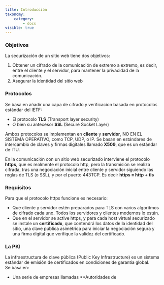 ```yaml
---
title: Introducción
taxonomy:
    category:
        - docs
visible: true
---
```


### Objetivos
La securización de un sitio web tiene dos objetivos:
1. Obtener un cifrado de la comunicación de extremo a extremo, es decir, entre el cliente y el servidor, para mantener la privacidad de la comunicación.
2. Asegurar la identidad del sitio web

### Protocolos
Se basa en añadir una capa de cifrado y verificacion basada en protocolos estándar del IETF:
* El protocolo **TLS** (Transport layer security)
* O bien su antecesor **SSL** (Secure Socket Layer)

Ambos protocolos se implementan en **cliente** y **servidor**, NO EN EL SISTEMA OPERATIVO, como TCP, UDP, o IP.
Se basan en estándares de intercambio de claves y firmas digitales llamado **X509**, que es un estándar de ITU.

En la comunicación con un sitio web securizado interviene el protocolo **https**, que es realmente el protocolo http, pero la transmisión se realiza cifrada, tras una negociación inicial entre cliente y servidor siguiendo las reglas de TLS (o SSL), y por el puerto 443TCP.
Es decir **https = http + tls**

### Requisitos
Para que el protocolo https funcione es necesario:
* Que cliente y servidor estén preparados para TLS con varios algoritmos de cifrado cada uno. Todos los servidores y clientes modernos lo están.
* Que en el servidor se active https, y para cada host virtual securizado se instale un **certificado**, que contendrá los datos de la identidad del sitio, una clave pública asimétrica para iniciar la negociación segura y una firma digital que verifique la validez del certificado.

### La PKI
La infraestructura de clave pública (Public Key Infrastructure) es un sistema estándar de emisión de certificados en condiciones de garantia global.  
Se basa en:
* Una serie de empresas llamadas **Autoridades de 

